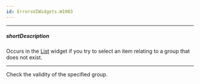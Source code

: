 ```yaml
---
id: ErrorsUIWidgets.W1003
---
```

---
##### shortDescription
Occurs in the [List](/api-reference/10%20UI%20Widgets/dxList/dxList.md '/Documentation/ApiReference/UI_Widgets/dxList/') widget if you try to select an item relating to a group that does not exist.

---
Check the validity of the specified group.